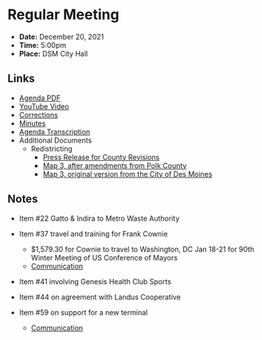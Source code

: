 # Regular Meeting

- **Date:** December 20, 2021
- **Time:** 5:00pm
- **Place:** DSM City Hall

## Links

- [Agenda PDF](https://councildocs.dsm.city/agendas/ag20211220.pdf)
- [YouTube Video]()
- [Corrections]()
- [Minutes]()
- [Agenda Transcription](#/view/agenda~2021~12-20_RM_transcription)
- Additional Documents
    - Redistricting
        - [Press Release for County Revisions](https://www.dsm.city/news_detail_T2_R473.php)
        - [Map 3, after amendments from Polk County](https://www.dsm.city/document_center/City%20Clerk/20211208%20Proposed%20Wards%20Plan%203%20Amended.pdf?pdf=the%20latest%20revisions%20to%20the%20City%E2%80%99s%20precincts%20and%20wards%20configuration&t=1639695649196)
        - [Map 3, original version from the City of Des Moines](https://www.dsm.city/document_center/City%20Clerk/Special%20Meetings/Proposed%20Wards%20Plan%203.pdf?pdf=Proposed%20Wards%20Plan%203&t=1639695752292)

## Notes

- Item #22 Gatto & Indira to Metro Waste Authority

- Item #37 travel and training for Frank Cownie
    - $1,579.30 for Cownie to travel to Washington, DC Jan 18-21 for 90th Winter Meeting of US Conference of Mayors
    - [Communication](http://www.dmgov.org/Government/CityCouncil/Communications/21-577.pdf)

- Item #41 involving Genesis Health Club Sports

- Item #44 on agreement with Landus Cooperative

- Item #59 on support for a new terminal
    - [Communication](http://www.dmgov.org/Government/CityCouncil/Communications/21-541.pdf)
